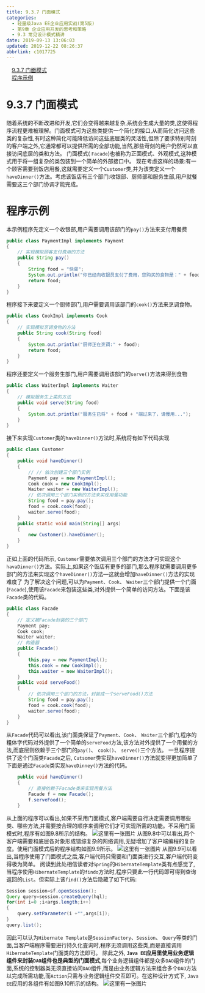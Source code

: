 ```yaml
---
title: 9.3.7 门面模式
categories: 
  - 轻量级Java EE企业应用实战(第5版)
  - 第9章 企业应用开发的思考和策略
  - 9.3 常见设计模式精讲
date: 2019-09-13 13:06:03
updated: 2019-12-22 08:26:37
abbrlink: c1017725
---
```

<div id='my_toc'><a href="/JavaReadingNotes/c1017725/#9-3-7-门面模式" class="header_1">9.3.7 门面模式</a><br><a href="/JavaReadingNotes/c1017725/#程序示例" class="header_1">程序示例</a><br></div>
<style>.header_1{margin-left: 1em;}.header_2{margin-left: 2em;}.header_3{margin-left: 3em;}.header_4{margin-left: 4em;}.header_5{margin-left: 5em;}.header_6{margin-left: 6em;}</style>
<!--more-->
<script>if (navigator.platform.search('arm')==-1){document.getElementById('my_toc').style.display = 'none';}var e,p = document.getElementsByTagName('p');while (p.length>0) {e = p[0];e.parentElement.removeChild(e);}</script>

<!--end-->
<!--SSTStart-->
# 9.3.7 门面模式 #
随着系统的不断改进和开发,它们会变得越来越复杂,系统会生成大量的类,这使得程序流程更难被理解。门面模式可为这些类提供一个简化的接口,从而简化访问这些类的复杂性,有时这种简化可能降低访问这些底层类的灵活性,但除了要求特别苛刻的客户端之外,它通常都可以提供所需的全部功能,当然,那些苛刻的用户仍然可以直接访问底层的类和方法。
门面模式( `Facade`)也被称为正面模式、外观模式,这种模式用于将一组复杂的类包装到一个简单的外部接口中。
现在考虑这样的场景:有一个顾客需要到饭店用餐,这就需要定义一个`Customer`类,并为该类定义一个`haveDinner()`方法。考虑该饭店有三个部门:收银部、厨师部和服务生部,用户就餐需要这三个部门协调才能完成。
# 程序示例 #
本示例程序先定义一个收银部,用户需要调用该部门的`pay()`方法来支付用餐费
```java
public class PaymentImpl implements Payment
{
    // 实现模拟顾客支付费用的方法
    public String pay()
    {
        String food = "快餐";
        System.out.println("你已经向收银员支付了费用，您购买的食物是：" + food);
        return food;
    }
}
```
程序接下来要定义一个厨师部门,用户需要调用该部门的`cook()`方法来烹调食物。
```java
public class CookImpl implements Cook
{
    // 实现模拟烹调食物的方法
    public String cook(String food)
    {
        System.out.println("厨师正在烹调:" + food);
        return food;
    }
}
```
程序还要定义一个服务生部门,用户需要调用该部门的`serve()`方法来得到食物
```java
public class WaiterImpl implements Waiter
{
    // 模拟服务生上菜的方法
    public void serve(String food)
    {
        System.out.println("服务生已将" + food + "端过来了，请慢用...");
    }
}
```
接下来实现`Customer`类的`haveDinner()`方法时,系统将有如下代码实现
```java
public class Customer
{
    public void haveDinner()
    {
        // // 依次创建三个部门实例
        Payment pay = new PaymentImpl();
        Cook cook = new CookImpl();
        Waiter waiter = new WaiterImpl();
        // 依次调用三个部门实例的方法来实现用餐功能
        String food = pay.pay();
        food = cook.cook(food);
        waiter.serve(food);
    }
    public static void main(String[] args)
    {
        new Customer().haveDinner();
    }
}
```
正如上面的代码所示, `Customer`需要依次调用三个部门的方法才可实现这个`havaDinner()`方法。实际上,如果这个饭店有更多的部门,那么程序就需要调用更多部门的方法来实现这个`haveDinner()`方法—这就会增加`haveDinner()`方法的实现难度了
为了解决这个问题,可以为`Payment`、`Cook`、 `Waiter`三个部门提供一个门面(`Facade`),使用该`Facade`来包装这些类,对外提供一个简单的访问方法。下面是该`Facade`类的代码。
```java
public class Facade
{
    // 定义被Facade封装的三个部门
    Payment pay;
    Cook cook;
    Waiter waiter;
    // 构造器
    public Facade()
    {
        this.pay = new PaymentImpl();
        this.cook = new CookImpl();
        this.waiter = new WaiterImpl();
    }
    public void serveFood()
    {
        // 依次调用三个部门的方法，封装成一个serveFood()方法
        String food = pay.pay();
        food = cook.cook(food);
        waiter.serve(food);
    }
}
```
从`Facade`代码可以看出,该门面类保证了`Payment`、`Cook`、 `Waiter`三个部门,程序的粗体字代码对外提供了一个简单的`serveFood`方法,该方法对外提供了一个用餐的方法,而底层则依赖于三个部门的`pay()`、 `cook()`、 `serve()`三个方法。
一旦程序提供了这个门面类`Facade`之后, `Cutsomer`类实现`haveDinner()`方法就变得更加简单了下面是通过`Facade`类实现`haveDinney()`方法的代码。
```java
    public void haveDinner()
    {
        // 直接依赖于Facade类来实现用餐方法
        Facade f = new Facade();
        f.serveFood();
    }
```
从上面的程序可以看出,如果不采用门面模式,客户端需要自行决定需要调用哪些类、哪些方法,并需要按合理的顺序来调用它们才可实现所需的功能。不采用门面模式时,程序有如图9.8所示的结构。
![这里有一张图片](https://image-1257720033.cos.ap-shanghai.myqcloud.com/blog/readbooknote/QingLiangJiJavaEEQiYeYingYongShiZhan5/ch9/2.png)
从图9.8中可以看出,两个客户端需要和底层各对象形成错综复杂的网络调用,无疑增加了客户端编程的复杂度。使用门面模式后的程序结构如图9.9所示。
![这里有一张图片](https://image-1257720033.cos.ap-shanghai.myqcloud.com/blog/readbooknote/QingLiangJiJavaEEQiYeYingYongShiZhan5/ch9/3.png)
从图9.9可以看出,当程序使用了门面模式之后,客户端代码只需要和门面类进行交互,客户端代码变得极为简单。
阅读到此处相信读者对`Spring`的`HibernateTemplate`类有点感觉了,当程序使用`HibernateTemplate`的`findo`方法时,程序只要此一行代码即可得到查询返回的`List`。但实际上该`find()`方法后隐藏了如下代码:
```java
Session session=sf.openSession();
Query query=session.createQuery(hql);
for(int i=0 ;i<args.length;i++)
{
    query.setParameter(i +"",args[i]);
}
query.list();
```
因此可以认为`Hibernate Template`是`SessionFactory`、`Session`、 `Query`等类的门面,当客户端程序需要进行持久化査询时,程序无须调用这些类,而是直接调用`HibernateTemplate`门面类的方法即可。
除此之外, **`Java EE`应用里使用业务逻辑组件来封装`DAO`组件也是典型的门面模式**,每个业务逻辑组件都是众多`DAO`组件的门面,系统的控制器类无须直接访问`DAO`组件,而是由业务逻辑方法来组合多个`DAO`方法以完成所需功能,而`Action`只需与业务逻辑组件交互即可。在这种设计方式下, `Java EE`应用的各组件有如图9.10所示的结构。
![这里有一张图片](https://image-1257720033.cos.ap-shanghai.myqcloud.com/blog/readbooknote/QingLiangJiJavaEEQiYeYingYongShiZhan5/ch9/4.png)
<!--SSTStop-->

